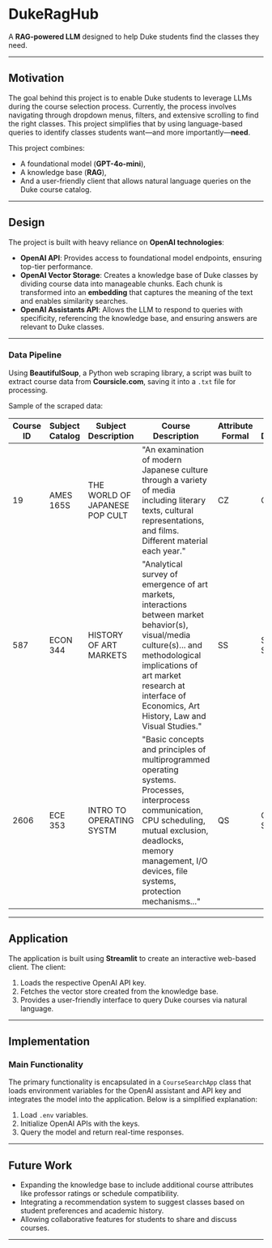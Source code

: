 # DukeRagHub

A **RAG-powered LLM** designed to help Duke students find the classes they need.

---

## **Motivation**

The goal behind this project is to enable Duke students to leverage LLMs during the course selection process. Currently, the process involves navigating through dropdown menus, filters, and extensive scrolling to find the right classes. This project simplifies that by using language-based queries to identify classes students want—and more importantly—**need**.

This project combines:
- A foundational model (**GPT-4o-mini**),
- A knowledge base (**RAG**),
- And a user-friendly client that allows natural language queries on the Duke course catalog.

---

## **Design**

The project is built with heavy reliance on **OpenAI technologies**:
- **OpenAI API**: Provides access to foundational model endpoints, ensuring top-tier performance.
- **OpenAI Vector Storage**: Creates a knowledge base of Duke classes by dividing course data into manageable chunks. Each chunk is transformed into an **embedding** that captures the meaning of the text and enables similarity searches.
- **OpenAI Assistants API**: Allows the LLM to respond to queries with specificity, referencing the knowledge base, and ensuring answers are relevant to Duke classes.

---

### **Data Pipeline**

Using **BeautifulSoup**, a Python web scraping library, a script was built to extract course data from **Coursicle.com**, saving it into a `.txt` file for processing.

Sample of the scraped data:

| Course ID | Subject Catalog | Subject Description          | Course Description                                                                                                                                                                                                                             | Attribute Formal | Attribute Description |
|-----------|------------------|------------------------------|---------------------------------------------------------------------------------------------------------------------------------------------------------------------------------------------------------------------------------------------|------------------|------------------------|
| 19        | AMES 165S        | THE WORLD OF JAPANESE POP CULT | "An examination of modern Japanese culture through a variety of media including literary texts, cultural representations, and films. Different material each year."                                                                          | CZ               | Civilizations          |
| 587       | ECON 344         | HISTORY OF ART MARKETS       | "Analytical survey of emergence of art markets, interactions between market behavior(s), visual/media culture(s)... and methodological implications of art market research at interface of Economics, Art History, Law and Visual Studies." | SS               | Social Sciences        |
| 2606      | ECE 353          | INTRO TO OPERATING SYSTM     | "Basic concepts and principles of multiprogrammed operating systems. Processes, interprocess communication, CPU scheduling, mutual exclusion, deadlocks, memory management, I/O devices, file systems, protection mechanisms..."             | QS               | Quantitative Studies   |

---

## **Application**

The application is built using **Streamlit** to create an interactive web-based client. The client:
1. Loads the respective OpenAI API key.
2. Fetches the vector store created from the knowledge base.
3. Provides a user-friendly interface to query Duke courses via natural language.

---

## **Implementation**

### **Main Functionality**

The primary functionality is encapsulated in a `CourseSearchApp` class that loads environment variables for the OpenAI assistant and API key and integrates the model into the application. Below is a simplified explanation:

1. Load `.env` variables.
2. Initialize OpenAI APIs with the keys.
3. Query the model and return real-time responses.

---

## **Future Work**

- Expanding the knowledge base to include additional course attributes like professor ratings or schedule compatibility.
- Integrating a recommendation system to suggest classes based on student preferences and academic history.
- Allowing collaborative features for students to share and discuss courses.

---
